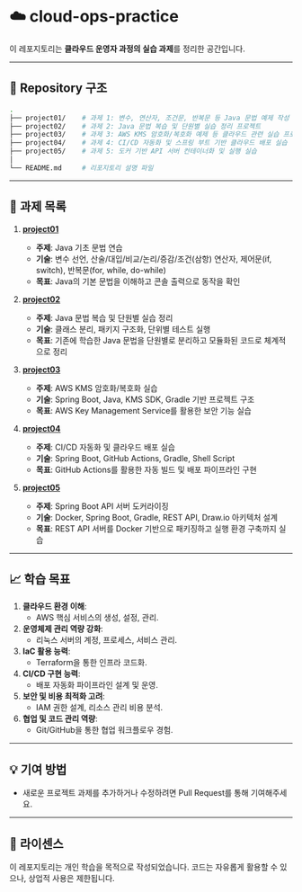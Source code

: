 # ☁️ cloud-ops-practice

이 레포지토리는 **클라우드 운영자 과정의 실습 과제**를 정리한 공간입니다.

---

## 📂 Repository 구조

```bash
. 
├── project01/    # 과제 1: 변수, 연산자, 조건문, 반복문 등 Java 문법 예제 작성
├── project02/    # 과제 2: Java 문법 복습 및 단원별 실습 정리 프로젝트
├── project03/    # 과제 3: AWS KMS 암호화/복호화 예제 등 클라우드 관련 실습 프로젝트
├── project04/    # 과제 4: CI/CD 자동화 및 스프링 부트 기반 클라우드 배포 실습
├── project05/    # 과제 5: 도커 기반 API 서버 컨테이너화 및 실행 실습
│
└── README.md     # 리포지토리 설명 파일
```

---

## 📁 과제 목록

1. **[project01](project01/)**
   - **주제**: Java 기초 문법 연습
   - **기술**: 변수 선언, 산술/대입/비교/논리/증감/조건(삼항) 연산자, 제어문(if, switch), 반복문(for, while, do-while)
   - **목표**: Java의 기본 문법을 이해하고 콘솔 출력으로 동작을 확인

2. **[project02](project02/)**
   - **주제**: Java 문법 복습 및 단원별 실습 정리
   - **기술**: 클래스 분리, 패키지 구조화, 단위별 테스트 실행
   - **목표**: 기존에 학습한 Java 문법을 단원별로 분리하고 모듈화된 코드로 체계적으로 정리

3. **[project03](project03/)**
   - **주제**: AWS KMS 암호화/복호화 실습
   - **기술**: Spring Boot, Java, KMS SDK, Gradle 기반 프로젝트 구조
   - **목표**: AWS Key Management Service를 활용한 보안 기능 실습

4. **[project04](project04/)**
   - **주제**: CI/CD 자동화 및 클라우드 배포 실습
   - **기술**: Spring Boot, GitHub Actions, Gradle, Shell Script
   - **목표**: GitHub Actions를 활용한 자동 빌드 및 배포 파이프라인 구현

5. **[project05](project05/)**
   - **주제**: Spring Boot API 서버 도커라이징
   - **기술**: Docker, Spring Boot, Gradle, REST API, Draw.io 아키텍처 설계
   - **목표**: REST API 서버를 Docker 기반으로 패키징하고 실행 환경 구축까지 실습

---

## 📈 학습 목표

1. **클라우드 환경 이해**:
   - AWS 핵심 서비스의 생성, 설정, 관리.
2. **운영체제 관리 역량 강화**:
   - 리눅스 서버의 계정, 프로세스, 서비스 관리.
3. **IaC 활용 능력**:
   - Terraform을 통한 인프라 코드화.
4. **CI/CD 구현 능력**:
   - 배포 자동화 파이프라인 설계 및 운영.
5. **보안 및 비용 최적화 고려**:
   - IAM 권한 설계, 리소스 관리 비용 분석.
6. **협업 및 코드 관리 역량**:
   - Git/GitHub을 통한 협업 워크플로우 경험.

---

## 💡 기여 방법

- 새로운 프로젝트 과제를 추가하거나 수정하려면 Pull Request를 통해 기여해주세요.

---

## 📜 라이센스

이 레포지토리는 개인 학습을 목적으로 작성되었습니다. 코드는 자유롭게 활용할 수 있으나, 상업적 사용은 제한됩니다.
